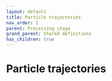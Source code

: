 ```yaml
---
layout: default
title: Particle trajectories
nav_order: 1
parent: Processing stage
grand_parent: Shared definitions
has_children: true
---
```


# Particle trajectories
<!-- 
{: .no_toc .text-delta }
* TOC
{:toc} -->